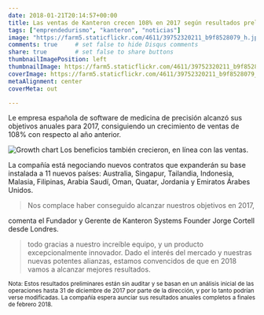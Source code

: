 ```yaml
---
date: 2018-01-21T20:14:57+00:00
title: Las ventas de Kanteron crecen 108% en 2017 según resultados preliminares
tags: ["emprendedurismo", "kanteron", "noticias"]
image: "https://farm5.staticflickr.com/4611/39752320211_b9f8528079_h.jpg"
comments: true     # set false to hide Disqus comments
share: true        # set false to share buttons
thumbnailImagePosition: left
thumbnailImage: https://farm5.staticflickr.com/4611/39752320211_b9f8528079_h.jpg
coverImage: https://farm5.staticflickr.com/4611/39752320211_b9f8528079_h.jpg
metaAlignment: center
coverMeta: out

---
```


Le empresa española de software de medicina de precisión alcanzó sus objetivos anuales para 2017, consiguiendo un crecimiento de ventas de 108% con respecto al año anterior. 

<!--more-->

![Growth chart](http://res.cloudinary.com/jcortell/image/upload/c_scale,h_358/v1516237050/Revenue_growth_graph_2017_y4fram.png) 
Los beneficios también crecieron, en línea con las ventas.

La compañía está negociando nuevos contratos que expanderán su base instalada a 11 nuevos países: Australia, Singapur, Tailandia, Indonesia, Malasia, Filipinas, Arabia Saudí, Oman, Quatar, Jordania y Emiratos Árabes Unidos.

>Nos complace haber conseguido alcanzar nuestros objetivos en 2017, 

comenta el Fundador y Gerente de Kanteron Systems Founder Jorge Cortell desde Londres. 

>todo gracias a nuestro increíble equipo, y un producto excepcionalmente innovador. Dado el interés del mercado y nuestras nuevas potentes alianzas, estamos convencidos de que en 2018 vamos a alcanzar mejores resultados.

<small>Nota: Estos resultados preliminares están sin auditar y se basan en un análisis inicial de las operaciones hasta 31 de diciembre de 2017 por parte de la dirección, y por lo tanto podrían verse modificadas. La compañía espera aunciar sus resultados anuales completos a finales de febrero 2018.</small>